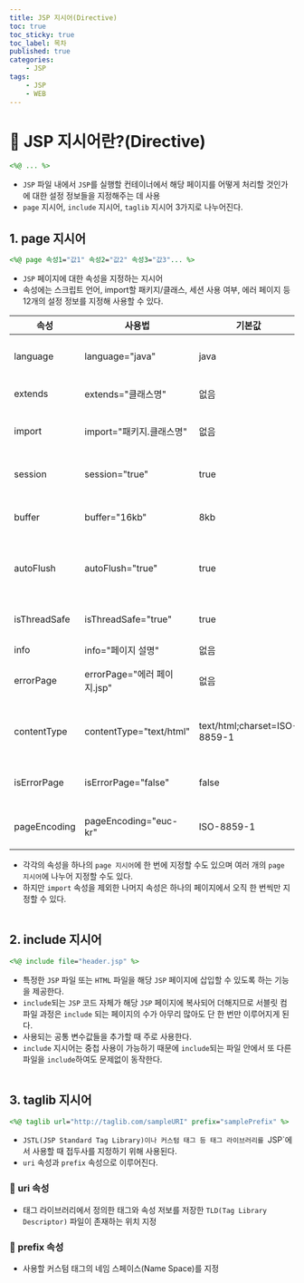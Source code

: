 ```yaml
---
title: JSP 지시어(Directive)
toc: true
toc_sticky: true
toc_label: 목차
published: true
categories:
    - JSP
tags:
    - JSP
    - WEB
---
```

# 👀 JSP 지시어란?(Directive)

```jsp
<%@ ... %>
```

* `JSP` 파일 내에서 `JSP`를 실행할 컨테이너에서 해당 페이지를 어떻게 처리할 것인가에 대한 설정 정보들을 지정해주는 데 사용
* `page` 지시어, `include` 지시어, `taglib` 지시어 3가지로 나누어진다.

## 1. page 지시어

```jsp
<%@ page 속성1="값1" 속성2="값2" 속성3="값3"... %>
```

* `JSP` 페이지에 대한 속성을 지정하는 지시어
* 속성에는 스크립트 언어, import할 패키지/클래스, 세션 사용 여부, 에러 페이지 등 12개의 설정 정보를 지정해 사용할 수 있다.

|속성|사용법|기본값|설명|
|---|---|---|---|
|language|language="java"|java|스크립트 요소에서 사용할 언어 설정|
|extends|extends="클래스명"|없음|상속받을 클래스를 설정|
|import|import="패키지.클래스명"|없음|import할 패키지.클래스 설정|
|session|session="true"|true|HttpSession 사용 여부를 설정|
|buffer|buffer="16kb"|8kb|JSP 페이지의 출력 버퍼 크기를 설정|
|autoFlush|autoFlush="true"|true|출력 버퍼가 다 찼을 경우 처리 방법을 설정|
|isThreadSafe|isThreadSafe="true"|true|다중 스레드의 동시 실행 여부를 설정|
|info|info="페이지 설명"|없음|페이지 설명|
|errorPage|errorPage="에러 페이지.jsp"|없음|에러 페이지로 사용할 페이지를 지정|
|contentType|contentType="text/html"|text/html;charset=ISO-8859-1|JSP 페이지가 생성할 문서의 타입을 지정|
|isErrorPage|isErrorPage="false"|false|현재 페이지를 에러 페이지로 지정|
|pageEncoding|pageEncoding="euc-kr"|ISO-8859-1|현재 페이지의 문자 인코딩 타입 설정| <br>

* 각각의 속성을 하나의 `page 지시어`에 한 번에 지정할 수도 있으며 여러 개의 `page 지시어`에 나누어 지정할 수도 있다.
* 하지만 `import` 속성을 제외한 나머지 속성은 하나의 페이지에서 오직 한 번씩만 지정할 수 있다.<br><br>

## 2. include 지시어

```jsp
<%@ include file="header.jsp" %>
```

* 특정한 `JSP` 파일 또는 `HTML` 파일을 해당 `JSP` 페이지에 삽입할 수 있도록 하는 기능을 제공한다.
* `include`되는 `JSP` 코드 자체가 해당 `JSP` 페이지에 복사되어 더해지므로 서블릿 컴파일 과정은 `include` 되는 페이지의 수가 아무리 많아도 단 한 번만 이루어지게 된다.
* 사용되는 공통 변수값들을 추가할 때 주로 사용한다.
* `include` 지시어는 중첩 사용이 가능하기 때문에 `include`되는 파일 안에서 또 다른 파일을 `include`하여도 문제없이 동작한다.<br><br>

## 3. taglib 지시어

```jsp
<%@ taglib url="http://taglib.com/sampleURI" prefix="samplePrefix" %>
```

* `JSTL(JSP Standard Tag Library)이나 커스텀 태그 등 태그 라이브러리를 `JSP`에서 사용할 때 접두사를 지정하기 위해 사용된다.
* `uri` 속성과 `prefix` 속성으로 이루어진다.

### 🔸 uri 속성
* 태그 라이브러리에서 정의한 태그와 속성 저보를 저장한 `TLD(Tag Library Descriptor)` 파일이 존재하는 위치 지정

### 🔸 prefix 속성
* 사용할 커스텀 태그의 네임 스페이스(Name Space)를 지정
